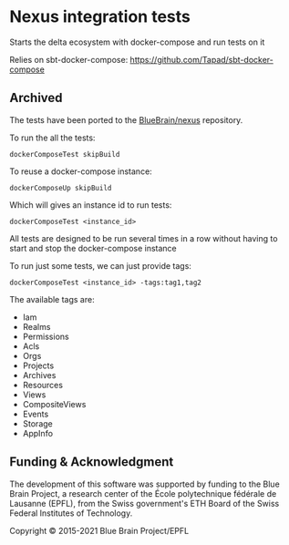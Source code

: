 # Nexus integration tests

Starts the delta ecosystem with docker-compose and run tests on it

Relies on sbt-docker-compose: 
https://github.com/Tapad/sbt-docker-compose

## Archived

The tests have been ported to the [BlueBrain/nexus](https://github.com/BlueBrain/nexus) repository.

To run the all the tests:
```sbtshell
dockerComposeTest skipBuild
```

To reuse a docker-compose instance:
```
dockerComposeUp skipBuild
```
Which will gives an instance id to run tests:
```sbtshell
dockerComposeTest <instance_id>
```
All tests are designed to be run several times in a row without having to start and stop the docker-compose instance

To run just some tests, we can just provide tags:
```sbtshell
dockerComposeTest <instance_id> -tags:tag1,tag2
```

The available tags are:
* Iam
* Realms
* Permissions
* Acls
* Orgs
* Projects
* Archives
* Resources
* Views
* CompositeViews
* Events
* Storage
* AppInfo

## Funding & Acknowledgment

The development of this software was supported by funding to the Blue Brain Project, a research center of the École polytechnique fédérale de
Lausanne (EPFL), from the Swiss government's ETH Board of the Swiss Federal Institutes of Technology.

Copyright © 2015-2021 Blue Brain Project/EPFL

